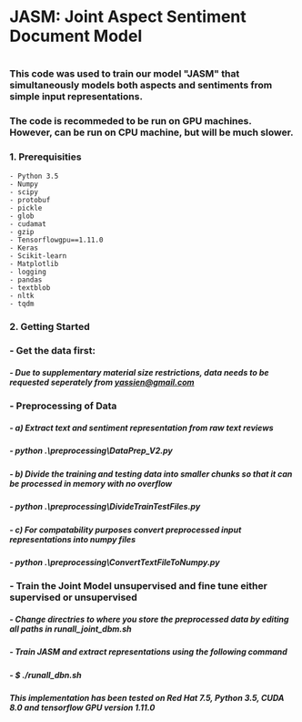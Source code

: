 # ############################
# JASM: Joint Aspect Sentiment Document Model 
# ############################
### This code was used to train our model "JASM" that simultaneously models both aspects and sentiments from simple input representations. 
### The code is recommeded to be run on GPU machines. However, can be run on CPU machine, but will be much slower. 
### 1. Prerequisities
	- Python 3.5
	- Numpy
	- scipy
    - protobuf
    - pickle
    - glob
    - cudamat
    - gzip
	- Tensorflowgpu==1.11.0
	- Keras
	- Scikit-learn
	- Matplotlib
    - logging
    - pandas
    - textblob
    - nltk
    - tqdm
	
### 2. Getting Started

### - Get the data first:
#####   - Due to supplementary material size restrictions, data needs to be requested seperately from yassien@gmail.com
### - Preprocessing of Data 
#####     - a) Extract text and sentiment representation from raw text reviews
#####    		- python .\preprocessing\DataPrep_V2.py
#####     - b) Divide the training and testing data into smaller chunks so that it can be processed in memory with no overflow
#####    		- python .\preprocessing\DivideTrainTestFiles.py
#####     - c) For compatability purposes convert preprocessed input representations into numpy files
#####    		- python .\preprocessing\ConvertTextFileToNumpy.py 
    
### - Train the Joint Model unsupervised and fine tune either supervised or unsupervised
#####  	- Change directries to where you store the preprocessed data by editing all paths in runall_joint_dbm.sh
#####  	- Train JASM and extract representations using the following command
#####  	- $ ./runall_dbn.sh

##### This implementation has been tested on Red Hat 7.5, Python 3.5, CUDA 8.0 and tensorflow GPU version 1.11.0
